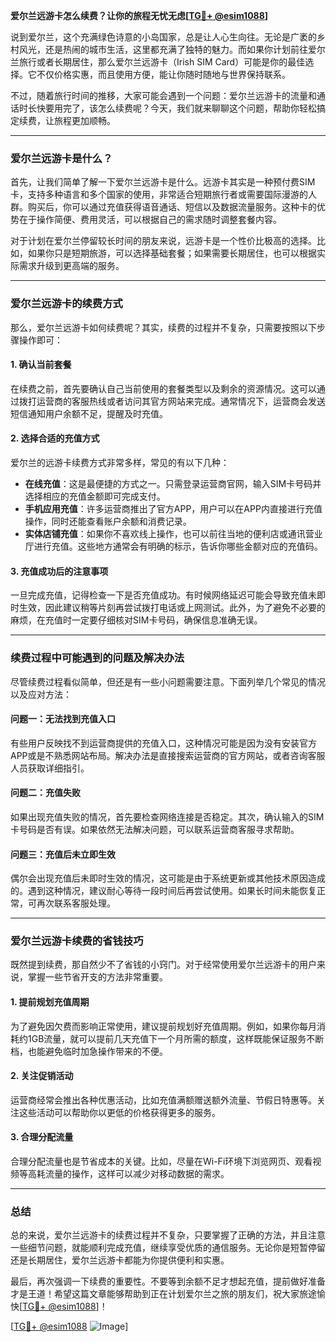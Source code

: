 **爱尔兰远游卡怎么续费？让你的旅程无忧无虑[[TG💪+ @esim1088](https://t.me/s/esim1088)]**

说到爱尔兰，这个充满绿色诗意的小岛国家，总是让人心生向往。无论是广袤的乡村风光，还是热闹的城市生活，这里都充满了独特的魅力。而如果你计划前往爱尔兰旅行或者长期居住，那么爱尔兰远游卡（Irish SIM Card）可能是你的最佳选择。它不仅价格实惠，而且使用方便，能让你随时随地与世界保持联系。

不过，随着旅行时间的推移，大家可能会遇到一个问题：爱尔兰远游卡的流量和通话时长快要用完了，该怎么续费呢？今天，我们就来聊聊这个问题，帮助你轻松搞定续费，让旅程更加顺畅。

---

### 爱尔兰远游卡是什么？

首先，让我们简单了解一下爱尔兰远游卡是什么。远游卡其实是一种预付费SIM卡，支持多种语言和多个国家的使用，非常适合短期旅行者或需要国际漫游的人群。购买后，你可以通过充值获得语音通话、短信以及数据流量服务。这种卡的优势在于操作简便、费用灵活，可以根据自己的需求随时调整套餐内容。

对于计划在爱尔兰停留较长时间的朋友来说，远游卡是一个性价比极高的选择。比如，如果你只是短期旅游，可以选择基础套餐；如果需要长期居住，也可以根据实际需求升级到更高端的服务。

---

### 爱尔兰远游卡的续费方式

那么，爱尔兰远游卡如何续费呢？其实，续费的过程并不复杂，只需要按照以下步骤操作即可：

#### **1. 确认当前套餐**
在续费之前，首先要确认自己当前使用的套餐类型以及剩余的资源情况。这可以通过拨打运营商的客服热线或者访问其官方网站来完成。通常情况下，运营商会发送短信通知用户余额不足，提醒及时充值。

#### **2. 选择合适的充值方式**
爱尔兰的远游卡续费方式非常多样，常见的有以下几种：
- **在线充值**：这是最便捷的方式之一。只需登录运营商官网，输入SIM卡号码并选择相应的充值金额即可完成支付。
- **手机应用充值**：许多运营商推出了官方APP，用户可以在APP内直接进行充值操作，同时还能查看账户余额和消费记录。
- **实体店铺充值**：如果你不喜欢线上操作，也可以前往当地的便利店或通讯营业厅进行充值。这些地方通常会有明确的标示，告诉你哪些金额对应的充值码。

#### **3. 充值成功后的注意事项**
一旦完成充值，记得检查一下是否充值成功。有时候网络延迟可能会导致充值未即时生效，因此建议稍等片刻再尝试拨打电话或上网测试。此外，为了避免不必要的麻烦，在充值时一定要仔细核对SIM卡号码，确保信息准确无误。

---

### 续费过程中可能遇到的问题及解决办法

尽管续费过程看似简单，但还是有一些小问题需要注意。下面列举几个常见的情况以及应对方法：

#### **问题一：无法找到充值入口**
有些用户反映找不到运营商提供的充值入口，这种情况可能是因为没有安装官方APP或是不熟悉网站布局。解决办法是直接搜索运营商的官方网站，或者咨询客服人员获取详细指引。

#### **问题二：充值失败**
如果出现充值失败的情况，首先要检查网络连接是否稳定。其次，确认输入的SIM卡号码是否有误。如果依然无法解决问题，可以联系运营商客服寻求帮助。

#### **问题三：充值后未立即生效**
偶尔会出现充值后未即时生效的情况，这可能是由于系统更新或其他技术原因造成的。遇到这种情况，建议耐心等待一段时间后再尝试使用。如果长时间未能恢复正常，可再次联系客服处理。

---

### 爱尔兰远游卡续费的省钱技巧

既然提到续费，那自然少不了省钱的小窍门。对于经常使用爱尔兰远游卡的用户来说，掌握一些节省开支的方法非常重要。

#### **1. 提前规划充值周期**
为了避免因欠费而影响正常使用，建议提前规划好充值周期。例如，如果你每月消耗约1GB流量，就可以提前几天充值下一个月所需的额度，这样既能保证服务不断档，也能避免临时加急操作带来的不便。

#### **2. 关注促销活动**
运营商经常会推出各种优惠活动，比如充值满额赠送额外流量、节假日特惠等。关注这些活动可以帮助你以更低的价格获得更多的服务。

#### **3. 合理分配流量**
合理分配流量也是节省成本的关键。比如，尽量在Wi-Fi环境下浏览网页、观看视频等高耗流量的操作，这样可以减少对移动数据的需求。

---

### 总结

总的来说，爱尔兰远游卡的续费过程并不复杂，只要掌握了正确的方法，并且注意一些细节问题，就能顺利完成充值，继续享受优质的通信服务。无论你是短暂停留还是长期居住，爱尔兰远游卡都能为你提供便利和实惠。

最后，再次强调一下续费的重要性。不要等到余额不足才想起充值，提前做好准备才是王道！希望这篇文章能够帮助到正在计划爱尔兰之旅的朋友们，祝大家旅途愉快[[TG💪+ @esim1088](https://t.me/s/esim1088)]！

[[TG💪+ @esim1088](https://t.me/s/esim1088) ![Image](https://i.postimg.cc/4NQfJmqS/Snipaste-2025-05-13-00-14-12.png)]